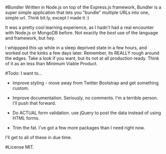 #Bundler
Written in Node.js on top of the Express.js framework, Bundler is a super simple application that lets you "bundle" multiple URLs into one, simple url. Think bit.ly, except I made it :)

It was a pretty cool learning experience, as I hadn't had a real encounter with Node.js or MongoDB before. Not exactly the *best* use of the language and framework, but hey. 

I whippped this up while in a sleep deprived state in a few hours, and worked out the kinks a few days later. Remember, its REALLY rough around the edges. Take a look if you want, but its not at all production ready. Think of it as an less than Minimum Viable Product. 

#Todo:
I want to...

* Improve styling - move away from Twitter Bootstrap and get something custom. 

* Improve documentation. Seriously, no comments. I'm a terrible person. I'll push that forward. 

* Do ACTUAL form validation. use jQuery to post the data instead of using HTML forms. 

* Trim the fat. I've got a few more packages than I need right now. 


I'll get to all of these in due time. 

#License
MIT. 